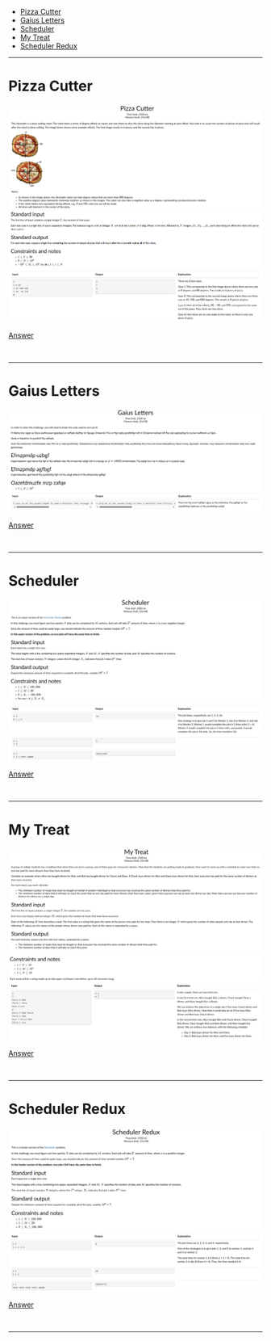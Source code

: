 - [Pizza Cutter](#Pizza-Cutter)
- [Gaius Letters](#Gaius-Letters)
- [Scheduler](#Scheduler)
- [My Treat](#My-Treat)
- [Scheduler Redux](#Scheduler-Redux)

<hr>

# Pizza Cutter

![Alt text](Images/Pizza%20Cutter%201.png)
![Alt text](Images/Pizza%20Cutter%202.png)
![Alt text](Images/Pizza%20Cutter%203.png)

[Answer](Codes/pizza.py)

<br/><hr>

# Gaius Letters

![Alt text](Images/Gaius%20Letters.png)

[Answer](Codes/gaius.py)

<br/><hr>

# Scheduler

![Alt text](Images/Scheduler%201.png)
![Alt text](Images/Scheduler%202.png)

[Answer](Codes/scheduler.py)

<br/><hr>

# My Treat

![Alt text](Images/My%20Treat%201.png)
![Alt text](Images/My%20Treat%202.png)

[Answer](Codes/mytreat.py)

<br/><hr>

# Scheduler Redux

![Alt text](Images/Scheduler%20Redux%201.png)
![Alt text](Images/Scheduler%20Redux%202.png)

[Answer](Codes/schedulerredux.py)

<br/><hr>